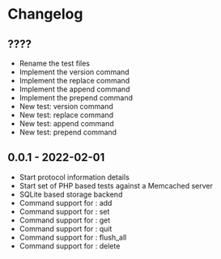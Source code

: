 # Changelog

## ????
- Rename the test files
- Implement the version command
- Implement the replace command
- Implement the append command
- Implement the prepend command
- New test: version command
- New test: replace command
- New test: append command
- New test: prepend command

## 0.0.1 - 2022-02-01
- Start protocol information details
- Start set of PHP based tests against a Memcached server
- SQLite based storage backend
- Command support for : add
- Command support for : set
- Command support for : get
- Command support for : quit
- Command support for : flush_all
- Command support for : delete
